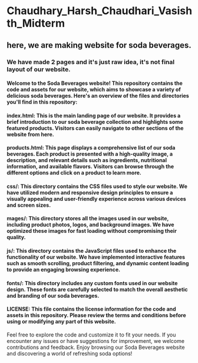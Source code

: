 # Chaudhary_Harsh_Chaudhari_Vasishth_Midterm
## here, we are making website for soda beverages.
### We have made 2 pages and it's just raw idea, it's not final layout of our website.
#### Welcome to the Soda Beverages website! This repository contains the code and assets for our website, which aims to showcase a variety of delicious soda beverages. Here's an overview of the files and directories you'll find in this repository:

#### index.html: This is the main landing page of our website. It provides a brief introduction to our soda beverage collection and highlights some featured products. Visitors can easily navigate to other sections of the website from here.

#### products.html: This page displays a comprehensive list of our soda beverages. Each product is presented with a high-quality image, a description, and relevant details such as ingredients, nutritional information, and available flavors. Visitors can browse through the different options and click on a product to learn more.

#### css/: This directory contains the CSS files used to style our website. We have utilized modern and responsive design principles to ensure a visually appealing and user-friendly experience across various devices and screen sizes.

#### mages/: This directory stores all the images used in our website, including product photos, logos, and background images. We have optimized these images for fast loading without compromising their quality.

#### js/: This directory contains the JavaScript files used to enhance the functionality of our website. We have implemented interactive features such as smooth scrolling, product filtering, and dynamic content loading to provide an engaging browsing experience.

#### fonts/: This directory includes any custom fonts used in our website design. These fonts are carefully selected to match the overall aesthetic and branding of our soda beverages.

#### LICENSE: This file contains the license information for the code and assets in this repository. Please review the terms and conditions before using or modifying any part of this website.

Feel free to explore the code and customize it to fit your needs. If you encounter any issues or have suggestions for improvement, we welcome contributions and feedback. Enjoy browsing our Soda Beverages website and discovering a world of refreshing soda options!
